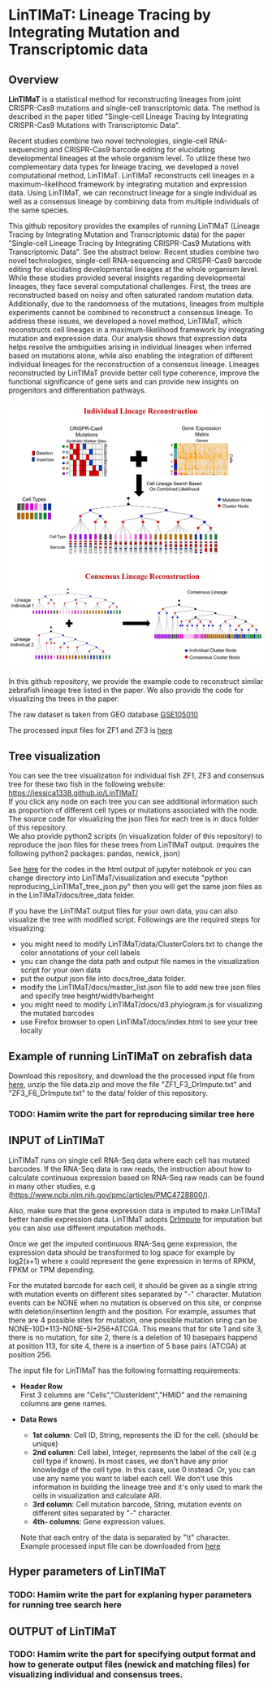 # LinTIMaT: Lineage Tracing by Integrating Mutation and Transcriptomic data

## Overview
__LinTIMaT__ is a statistical method for reconstructing lineages from joint CRISPR-Cas9 mutations and single-cell transcriptomic data. The method is described in the paper titled "Single-cell Lineage Tracing by Integrating CRISPR-Cas9 Mutations with Transcriptomic Data". 

Recent studies combine two novel technologies, single-cell RNA-sequencing and CRISPR-Cas9 barcode editing for elucidating developmental lineages at the whole organism level. To utilize these two complementary data types for lineage tracing, we developed a novel computational method, LinTIMaT. LinTIMaT reconstructs cell lineages in a maximum-likelihood framework by integrating mutation and expression data. Using LinTIMaT, we can reconstruct lineage for a single individual as well as a consensus lineage by combining data from multiple individuals of the same species. 

This github repository provides the examples of running LinTIMaT (Lineage Tracing by Integrating Mutation and Transcriptomic data) for the paper "Single-cell Lineage Tracing by Integrating CRISPR-Cas9 Mutations with Transcriptomic Data". See the abstract below:
Recent studies combine two novel technologies, single-cell RNA-sequencing and CRISPR-Cas9 barcode editing for elucidating developmental lineages at the whole organism level. While these studies provided several insights regarding developmental lineages, they face several computational challenges. First, the trees are reconstructed based on noisy and often saturated random mutation data. Additionally, due to the randomness of the mutations, lineages from multiple experiments cannot be combined to reconstruct a consensus lineage. To address these issues, we developed a novel method, LinTIMaT, which reconstructs cell lineages in a maximum-likelihood framework by integrating mutation and expression data. Our analysis shows that expression data helps resolve the ambiguities arising in individual lineages when inferred based on mutations alone, while also enabling the integration of different individual lineages for the reconstruction of a consensus lineage. Lineages reconstructed by LinTIMaT provide better cell type coherence, improve the functional significance of gene sets and can provide new insights on progenitors and differentiation pathways.

![method_overview](images/repo_method.png)

In this github repository, we provide the example code to reconstruct similar zebrafish lineage tree listed in the paper.   We also provide the code for visualizing the trees in the paper.  

The raw dataset is taken from GEO database [GSE105010](https://www.ncbi.nlm.nih.gov/geo/query/acc.cgi?acc=GSE105010)

The processed input files for ZF1 and ZF3 is [here](https://drive.google.com/file/d/1DI4N7eG7Rn4hopVYGV6iILHilvz8LbQA/view?usp=sharing)

## Tree visualization
You can see the tree visualization for individual fish ZF1, ZF3 and consensus tree for these two fish in the following website: https://jessica1338.github.io/LinTIMaT/  
If you click any node on each tree you can see additional information such as proportion of different cell types or mutations associated with the node.  
The source code for visualizing the json files for each tree is in docs folder of this repository.  
We also provide python2 scripts (in visualization folder of this repository) to reproduce the json files for these trees from LinTIMaT output. (requires the following python2 packages: pandas, newick, json) 

See [here](http://htmlpreview.github.io/?https://github.com/jessica1338/LinTIMaT/blob/master/visualization/reproducing_LinTIMaT_tree_json.html) for the codes in the html output of jupyter notebook
or you can change directory into LinTIMaT/visualization and execute "python reproducing_LinTIMaT_tree_json.py" then you will get the same json files as in the LinTIMaT/docs/tree_data folder.

If you have the LinTIMaT output files for your own data, you can also visualize the tree with modified script. Followings are the required steps for visualizing:
* you might need to modify LinTIMaT/data/ClusterColors.txt to change the color annotations of your cell labels
* you can change the data path and output file names in the visualization script for your own data
* put the output json file into docs/tree_data folder.
* modify the LinTIMaT/docs/master_list.json file to add new tree json files and specify tree height/width/barheight
* you might need to modify LinTIMaT/docs/d3.phylogram.js for visualizing the mutated barcodes
* use Firefox browser to open LinTIMaT/docs/index.html to see your tree locally


## Example of running LinTIMaT on zebrafish data
Download this repository, and download the the processed input file from  [here](https://drive.google.com/file/d/1DI4N7eG7Rn4hopVYGV6iILHilvz8LbQA/view?usp=sharing), unzip the file data.zip and move the file "ZF1_F3_DrImpute.txt" and "ZF3_F6_DrImpute.txt" to the data/ folder of this repository.

### TODO: Hamim write the part for reproducing similar tree here


## INPUT of LinTIMaT
LinTIMaT runs on single cell RNA-Seq data where each cell has mutated barcodes. If the RNA-Seq data is raw reads, the instruction about how to calculate continuous expression based on RNA-Seq raw reads can be found in many other studies, e.g (https://www.ncbi.nlm.nih.gov/pmc/articles/PMC4728800/). 

Also, make sure that the gene expression data is imputed to make LinTIMaT better handle expression data. LinTIMaT adopts [DrImpute](https://github.com/ikwak2/DrImpute) for imputation but you can also use different imputation methods.

Once we get the imputed continuous RNA-Seq gene expression, the expression data should be transformed to log space for example by log2(x+1) where x could represent the gene expression in terms of RPKM, FPKM or TPM depending.   

For the mutated barcode for each cell, it should be given as a single string with mutation events on different sites separated by "-" character. Mutation events can be NONE when no mutation is observed on this site, or conprise with deletion/insertion length and the position. For example, assumes that there are 4 possible sites for mutation, one possible mutation sring can be NONE-10D+113-NONE-5I+256+ATCGA. This means that for site 1 and site 3, there is no mutation, for site 2, there is a deletion of 10 basepairs happend at position 113, for site 4, there is a insertion of 5 base pairs (ATCGA) at position 256.

The input file for LinTIMaT has the following formatting requirements:  
* __Header Row__   
	First 3 columns are "Cells","ClusterIdent","HMID" and the remaining columns are gene names.  
* __Data Rows__   
	* __1st column__: Cell ID, String, represents the ID for the cell. (should be unique)  
	* __2nd column__: Cell label, Integer, represents  the label of the cell (e.g cell type if known). In most cases, we don't have any prior knowledge of the cell type. In this case, use 0 instead. Or, you can use any name you want to label each cell. We don't use this information in building the lineage tree and it's only used to mark the cells in visualization and calculate ARI.  
	* __3rd column__: Cell mutation barcode, String, mutation events on different sites separated by "-" character.  
	* __4th- columns__: Gene expression values.    
    
    Note that each entry of the data is separated by "\t" character.  
	Example processed input file can be downloaded from [here](https://drive.google.com/file/d/1DI4N7eG7Rn4hopVYGV6iILHilvz8LbQA/view?usp=sharing)

## Hyper parameters of LinTIMaT
### TODO: Hamim write the part for explaning hyper parameters for running tree search here

## OUTPUT of LinTIMaT
### TODO: Hamim write the part for specifying output format and how to generate output files (newick and matching files) for visualizing individual and consensus trees.

